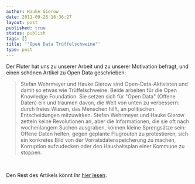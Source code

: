 ```yaml
---
author: Hauke Gierow
date: 2011-09-26 16:36:27
layout: post
published: true
status: publish
tags: []
title: '"Open Data Trüffelschweine"'
type: post
---
```


Der Fluter hat uns zu unserer Arbeit und zu unserer Motivation befragt, und einen schönen Artikel zu Open Data geschrieben:  


> Stefan Wehrmeyer und Hauke Gierow sind Open-Data-Aktivisten und damit so etwas wie Trüffelschweine. Beide arbeiten für die Open Knowledge Foundation. Sie setzen sich für "Open Data" (Offene Daten) ein und träumen davon, die Welt von unten zu verbessern: durch freies Wissen, das Menschen hilft, an politischen Entscheidungen mitzuwirken. Stefan Wehrmeyer und Hauke Gierow zetteln keine Revolutionen an, aber die Informationen, die sie oft nach wochenlangem Suchen ausgraben, können kleine Sprengsätze sein: Offene Daten helfen, gegen geplante Flugrouten zu protestieren, sich ein konkretes Bild von der Vorratsdatenspeicherung zu machen, Korruption aufzudecken oder den Haushaltsplan einer Kommune zu stoppen. 

   


Den Rest des Artikels könnt ihr [hier lesen](http://www.fluter.de/de/protestieren/thema/9655/).